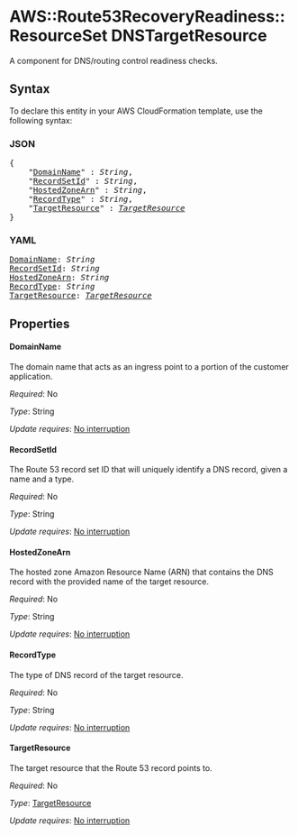 # AWS::Route53RecoveryReadiness::ResourceSet DNSTargetResource

A component for DNS/routing control readiness checks.

## Syntax

To declare this entity in your AWS CloudFormation template, use the following syntax:

### JSON

<pre>
{
    "<a href="#domainname" title="DomainName">DomainName</a>" : <i>String</i>,
    "<a href="#recordsetid" title="RecordSetId">RecordSetId</a>" : <i>String</i>,
    "<a href="#hostedzonearn" title="HostedZoneArn">HostedZoneArn</a>" : <i>String</i>,
    "<a href="#recordtype" title="RecordType">RecordType</a>" : <i>String</i>,
    "<a href="#targetresource" title="TargetResource">TargetResource</a>" : <i><a href="targetresource.md">TargetResource</a></i>
}
</pre>

### YAML

<pre>
<a href="#domainname" title="DomainName">DomainName</a>: <i>String</i>
<a href="#recordsetid" title="RecordSetId">RecordSetId</a>: <i>String</i>
<a href="#hostedzonearn" title="HostedZoneArn">HostedZoneArn</a>: <i>String</i>
<a href="#recordtype" title="RecordType">RecordType</a>: <i>String</i>
<a href="#targetresource" title="TargetResource">TargetResource</a>: <i><a href="targetresource.md">TargetResource</a></i>
</pre>

## Properties

#### DomainName

The domain name that acts as an ingress point to a portion of the customer application.

_Required_: No

_Type_: String

_Update requires_: [No interruption](https://docs.aws.amazon.com/AWSCloudFormation/latest/UserGuide/using-cfn-updating-stacks-update-behaviors.html#update-no-interrupt)

#### RecordSetId

The Route 53 record set ID that will uniquely identify a DNS record, given a name and a type.

_Required_: No

_Type_: String

_Update requires_: [No interruption](https://docs.aws.amazon.com/AWSCloudFormation/latest/UserGuide/using-cfn-updating-stacks-update-behaviors.html#update-no-interrupt)

#### HostedZoneArn

The hosted zone Amazon Resource Name (ARN) that contains the DNS record with the provided name of the target resource.

_Required_: No

_Type_: String

_Update requires_: [No interruption](https://docs.aws.amazon.com/AWSCloudFormation/latest/UserGuide/using-cfn-updating-stacks-update-behaviors.html#update-no-interrupt)

#### RecordType

The type of DNS record of the target resource.

_Required_: No

_Type_: String

_Update requires_: [No interruption](https://docs.aws.amazon.com/AWSCloudFormation/latest/UserGuide/using-cfn-updating-stacks-update-behaviors.html#update-no-interrupt)

#### TargetResource

The target resource that the Route 53 record points to.

_Required_: No

_Type_: <a href="targetresource.md">TargetResource</a>

_Update requires_: [No interruption](https://docs.aws.amazon.com/AWSCloudFormation/latest/UserGuide/using-cfn-updating-stacks-update-behaviors.html#update-no-interrupt)

